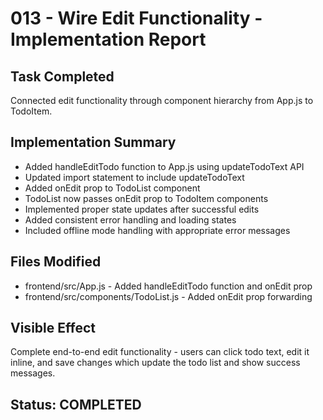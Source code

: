 # 013 - Wire Edit Functionality - Implementation Report

## Task Completed
Connected edit functionality through component hierarchy from App.js to TodoItem.

## Implementation Summary
- Added handleEditTodo function to App.js using updateTodoText API
- Updated import statement to include updateTodoText
- Added onEdit prop to TodoList component
- TodoList now passes onEdit prop to TodoItem components
- Implemented proper state updates after successful edits
- Added consistent error handling and loading states
- Included offline mode handling with appropriate error messages

## Files Modified
- frontend/src/App.js - Added handleEditTodo function and onEdit prop
- frontend/src/components/TodoList.js - Added onEdit prop forwarding

## Visible Effect
Complete end-to-end edit functionality - users can click todo text, edit it inline, and save changes which update the todo list and show success messages.

## Status: COMPLETED